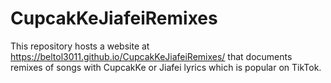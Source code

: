 # CupcakKeJiafeiRemixes

This repository hosts a website at https://beltol3011.github.io/CupcakKeJiafeiRemixes/ that documents remixes of songs with CupcakKe or Jiafei lyrics which is popular on TikTok.
